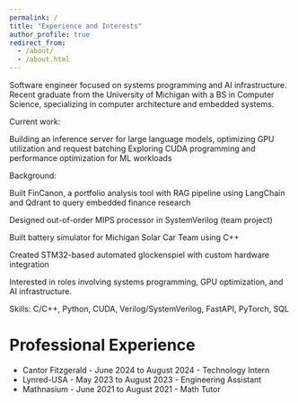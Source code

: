 ```yaml
---
permalink: /
title: "Experience and Interests"
author_profile: true
redirect_from: 
  - /about/
  - /about.html
---
```


Software engineer focused on systems programming and AI infrastructure. Recent graduate from the University of Michigan with a BS in Computer Science, specializing in computer architecture and embedded systems.

Current work:

Building an inference server for large language models, optimizing GPU utilization and request batching
Exploring CUDA programming and performance optimization for ML workloads

Background:

Built FinCanon, a portfolio analysis tool with RAG pipeline using LangChain and Qdrant to query embedded finance research 

Designed out-of-order MIPS processor in SystemVerilog (team project)

Built battery simulator for Michigan Solar Car Team using C++

Created STM32-based automated glockenspiel with custom hardware integration

Interested in roles involving systems programming, GPU optimization, and AI infrastructure.

Skills: C/C++, Python, CUDA, Verilog/SystemVerilog, FastAPI, PyTorch, SQL

Professional Experience
======

- Cantor Fitzgerald - June 2024 to August 2024 - Technology Intern
- Lynred-USA - May 2023 to August 2023 - Engineering Assistant
- Mathnasium - June 2021 to August 2021 - Math Tutor




